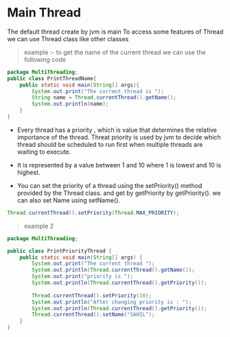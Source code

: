 # Main Thread
The default thread create by jvm is main
To access some features of Thread we can use Thread class like other classes 

> example :- to get the name of the current thread we can use the following code

```java
package MultiThreading;
public class PrintThreadName{
    public static void main(String[] args){
        System.out.print("The current thread is ");
        String name = Thread.currentThread().getName();
        System.out.println(name);
    }
}
```

* Every thread has a priority , which is value that determines the relative importance of the thread. Threat priority is used by jvm to decide which thread should be scheduled to run first when multiple threads are waiting to execute.

* It is represented by a value between 1 and 10 where 1 is lowest and 10 is highest. 
* You can set the priority of a thread using the setPriority() method provided by the Thread class. and get by getPriority by getPriority(). we can also set Name using setName().
```java 
Thread.currentThread().setPriority(Thread.MAX_PRIORITY);
```

> example 2
```java
package MultiThreading;

public class PrintPriorityThread {
    public static void main(String[] args) {
        System.out.print("The current thread ");
        System.out.println(Thread.currentThread().getName());
        System.out.print("priority is ");
        System.out.println(Thread.currentThread().getPriority());
        
        Thread.currentThread().setPriority(10);
        System.out.println("After changing priority is : ");
        System.out.println(Thread.currentThread().getPriority());
        Thread.currentThread().setName("SAHIL");
    }
}

```